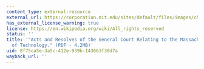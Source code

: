 ```yaml
---
content_type: external-resource
external_url: https://corporation.mit.edu/sites/default/files/images/charter.pdf
has_external_license_warning: true
license: https://en.wikipedia.org/wiki/All_rights_reserved
status: ''
title: '"Acts and Resolves of the General Court Relating to the Massachusetts Institute
  of Technology." (PDF - 4.2MB)'
uid: 8f75ca5e-3a5c-412e-939b-143663f30d7a
wayback_url: ''
---
```

